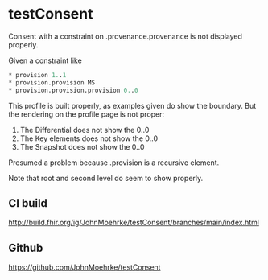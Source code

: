 # testConsent

Consent with a constraint on .provenance.provenance is not displayed properly.

Given a constraint like

```fs
* provision 1..1
* provision.provision MS 
* provision.provision.provision 0..0
```

This profile is built properly, as examples given do show the boundary. But the rendering on the profile page is not proper:

1. The Differential does not show the 0..0
2. The Key elements does not show the 0..0
3. The Snapshot does not show the 0..0

Presumed a problem because .provision is a recursive element.

Note that root and second level do seem to show properly.

## CI build

http://build.fhir.org/ig/JohnMoehrke/testConsent/branches/main/index.html

## Github

https://github.com/JohnMoehrke/testConsent

